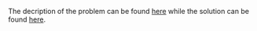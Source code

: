 The decription of the problem can be found [here](https://leetcode.com/problems/ipo/) while the solution can be found [here](https://github.com/aurimas13/Solutions-To-Problems/blob/main/LeetCode/Pyhton%20Solutions/IPO/ipo.py).
